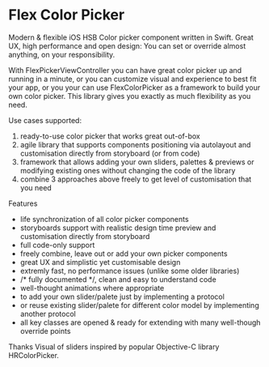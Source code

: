 # Flex Color Picker
Modern &amp; flexible iOS HSB Color picker component written in Swift. Great UX, high performance and open design: You can set or override almost anything, on your responsibility.

With FlexPickerViewController you can have great color picker up and running in a minute, or you can customize visual and experience to best fit your app, or you your can use FlexColorPicker as a framework to build your own color picker. This library gives you exactly as much flexibility as you need.

Use cases supported:
1. ready-to-use color picker that works great out-of-box
2. agile library that supports components positioning via autolayout and customisation directly from storyboard (or from code)     
3. framework that allows adding your own sliders, palettes &amp; previews or modifying existing ones without changing the code of the library
4. combine 3 approaches above freely to get level of customisation that you need



Features
- life synchronization of all color picker components 
- storyboards support with realistic design time preview and customisation directly from storyboard
- full code-only support
- freely combine, leave out or add your own picker components
- great UX and simplistic yet customisable design
- extremly fast, no performance issues (unlike some older libraries)
- /* fully documented  */, clean and easy to understand code
- well-thought animations where appropriate
- to add your own slider/palete just by implementing a protocol
- or reuse existing slider/palete for different color model by implementing another protocol
- all key classes are opened & ready for extending with many well-though override points 

Thanks
Visual of sliders inspired by popular Objective-C library HRColorPicker.  
